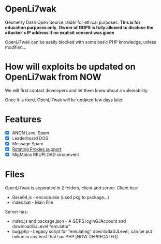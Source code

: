 # OpenLi7wak
Geometry Dash Open Source raider for ethical purposes.
**This is for education purposes only.**
**Owner of GDPS is fully allowed to disclose the attacker's IP address if no explicit consent was given**

OpenLi7wak can be easily blocked with some basic PHP knowledge, unless modified...

# How will exploits be updated on OpenLi7wak from NOW
We will first contact developers and let them know about a vulnerability.

Once it is fixed, OpenLi7wak will be updated few days later

# Features
- [x] ANON Level Spam
- [x] Leaderboard DOS
- [x] Message Spam
- [x] [Rotating Proxies support](https://webshare.io)
- [x] MigMatos REUPLOAD circumvent

# Files
OpenLi7wak is seperated in 2 folders, client and server. Client has:

- Base64.js - encode.exe (used pkg to package...)
- index.bat - Main File

Server has:

- index.js and package.json - A GDPS loginGJAccount and downloadGJLevel "emulator"
- bug.php - Legacy script for "emulating" downlodaGJLevel, can be put online in any host that has PHP [NOW DEPRECATED]
